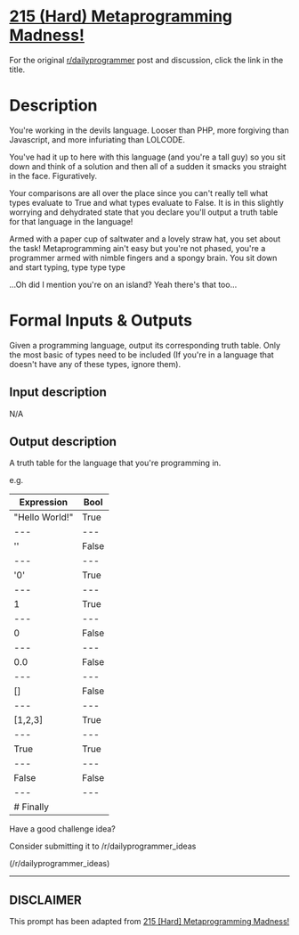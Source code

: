 # [215 (Hard) Metaprogramming Madness!](https://www.reddit.com/r/dailyprogrammer/comments/36vuzm/20150522_challenge_215_hard_metaprogramming/)

For the original [r/dailyprogrammer](https://www.reddit.com/r/dailyprogrammer/) post and discussion, click the link in the title.

# Description
You're working in the devils language. Looser than PHP, more forgiving than Javascript, and more infuriating than LOLCODE.

You've had it up to here with this language (and you're a tall guy) so you sit down and think of a solution and then all of a sudden it smacks you straight in the face. Figuratively.

Your comparisons are all over the place since you can't really tell what types evaluate to True and what types evaluate to False. It is in this slightly worrying and dehydrated state that you declare you'll output a truth table for that language in the language!

Armed with a paper cup of saltwater and a lovely straw hat, you set about the task!
Metaprogramming ain't easy but you're not phased, you're a programmer armed with nimble fingers and a spongy brain. You sit down and start typing, type type type

...Oh did I mention you're on an island? Yeah there's that too...

# Formal Inputs & Outputs
Given a programming language, output its corresponding truth table. Only the most basic of types need to be included (If you're in a language that doesn't have any of these types, ignore them).

## Input description
N/A

## Output description
A truth table for the language that you're programming in.

e.g.


|Expression|Bool|
| --- | --- |
|"Hello World!"|True|
| --- | --- |
|''|False|
| --- | --- |
|'0'|True|
| --- | --- |
|1|True|
| --- | --- |
|0|False|
| --- | --- |
|0.0|False|
| --- | --- |
|[]|False|
| --- | --- |
|[1,2,3]|True|
| --- | --- |
|True|True|
| --- | --- |
|False|False|
| --- | --- |
|# Finally
Have a good challenge idea?

Consider submitting it to /r/dailyprogrammer_ideas

(/r/dailyprogrammer_ideas)

----
## **DISCLAIMER**
This prompt has been adapted from [215 [Hard] Metaprogramming Madness!](https://www.reddit.com/r/dailyprogrammer/comments/36vuzm/20150522_challenge_215_hard_metaprogramming/
)
